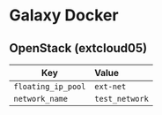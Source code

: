 # Galaxy Docker

## OpenStack (extcloud05)

Key                | Value
---                | :---
`floating_ip_pool` | `ext-net`
`network_name`     | `test_network`
